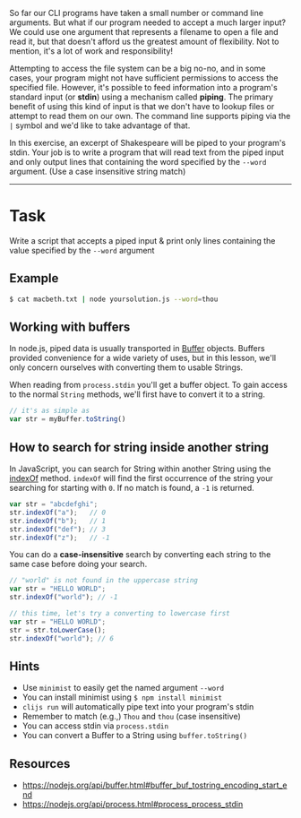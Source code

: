 So far our CLI programs have taken a small number or command line arguments. But
what if our program needed to accept a much larger input? We could use one
argument that represents a filename to open a file and read it, but that doesn't
afford us the greatest amount of flexibility. Not to mention, it's a lot of work
and responsibility!

Attempting to access the file system can be a big no-no, and in some cases, your
program might not have sufficient permissions to access the specified file.
However, it's possible to feed information into a program's standard input (or
**stdin**) using a mechanism called **piping**. The primary benefit of using
this kind of input is that we don't have to lookup files or attempt to read them
on our own. The command line supports piping via the `|` symbol and we'd like to
take advantage of that.

In this exercise, an excerpt of Shakespeare will be piped to your program's
stdin. Your job is to write a program that will read text from the piped input
and only output lines that containing the word specified by the `--word`
argument. (Use a case insensitive string match)

----

# Task

Write a script that accepts a piped input & print only lines containing the
value specified by the `--word` argument

## Example

```sh
$ cat macbeth.txt | node yoursolution.js --word=thou
```

## Working with buffers

In node.js, piped data is usually transported in [Buffer][Buffer] objects.
Buffers provided convenience for a wide variety of uses, but in this lesson,
we'll only concern ourselves with converting them to usable Strings.

When reading from `process.stdin` you'll get a buffer object. To gain access to
the normal `String` methods, we'll first have to convert it to a string.

```js
// it's as simple as
var str = myBuffer.toString()
```


## How to search for string inside another string

In JavaScript, you can search for String within another String using the
[indexOf][indexOf] method. `indexOf` will find the first occurrence of the
string your searching for starting with `0`. If no match is found, a `-1` is
returned.

```js
var str = "abcdefghi";
str.indexOf("a");   // 0
str.indexOf("b");   // 1
str.indexOf("def"); // 3
str.indexOf("z");   // -1
```

You can do a **case-insensitive** search by converting each string to the same
case before doing your search.

```js
// "world" is not found in the uppercase string
var str = "HELLO WORLD";
str.indexOf("world"); // -1

// this time, let's try a converting to lowercase first
var str = "HELLO WORLD";
str = str.toLowerCase();
str.indexOf("world"); // 6
```

## Hints
* Use `minimist` to easily get the named argument `--word`
* You can install minimist using `$ npm install minimist`
* `clijs run` will automatically pipe text into your program's stdin
* Remember to match (e.g.,) `Thou` and `thou` (case insensitive)
* You can access stdin via `process.stdin`
* You can convert a Buffer to a String using `buffer.toString()`

## Resources
* https://nodejs.org/api/buffer.html#buffer_buf_tostring_encoding_start_end
* https://nodejs.org/api/process.html#process_process_stdin

[Buffer]: https://nodejs.org/api/buffer.html
[indexOf]: https://developer.mozilla.org/en-US/docs/Web/JavaScript/Reference/Global_Objects/String/indexOf
